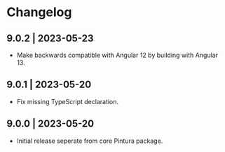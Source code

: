 # Changelog

## 9.0.2 | 2023-05-23

- Make backwards compatible with Angular 12 by building with Angular 13.

## 9.0.1 | 2023-05-20

- Fix missing TypeScript declaration.

## 9.0.0 | 2023-05-20

- Initial release seperate from core Pintura package.
